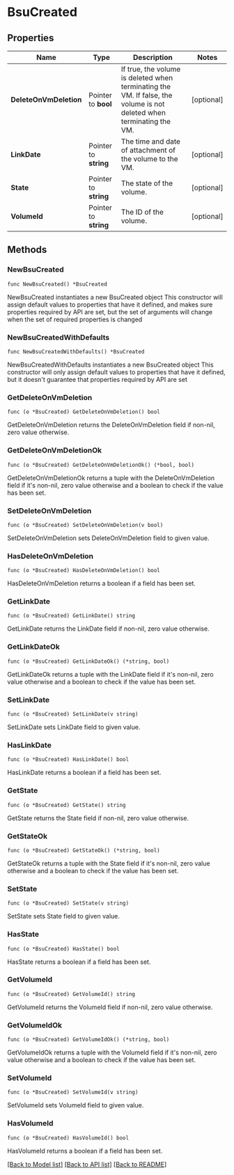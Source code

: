 # BsuCreated

## Properties

Name | Type | Description | Notes
------------ | ------------- | ------------- | -------------
**DeleteOnVmDeletion** | Pointer to **bool** | If true, the volume is deleted when terminating the VM. If false, the volume is not deleted when terminating the VM. | [optional] 
**LinkDate** | Pointer to **string** | The time and date of attachment of the volume to the VM. | [optional] 
**State** | Pointer to **string** | The state of the volume. | [optional] 
**VolumeId** | Pointer to **string** | The ID of the volume. | [optional] 

## Methods

### NewBsuCreated

`func NewBsuCreated() *BsuCreated`

NewBsuCreated instantiates a new BsuCreated object
This constructor will assign default values to properties that have it defined,
and makes sure properties required by API are set, but the set of arguments
will change when the set of required properties is changed

### NewBsuCreatedWithDefaults

`func NewBsuCreatedWithDefaults() *BsuCreated`

NewBsuCreatedWithDefaults instantiates a new BsuCreated object
This constructor will only assign default values to properties that have it defined,
but it doesn't guarantee that properties required by API are set

### GetDeleteOnVmDeletion

`func (o *BsuCreated) GetDeleteOnVmDeletion() bool`

GetDeleteOnVmDeletion returns the DeleteOnVmDeletion field if non-nil, zero value otherwise.

### GetDeleteOnVmDeletionOk

`func (o *BsuCreated) GetDeleteOnVmDeletionOk() (*bool, bool)`

GetDeleteOnVmDeletionOk returns a tuple with the DeleteOnVmDeletion field if it's non-nil, zero value otherwise
and a boolean to check if the value has been set.

### SetDeleteOnVmDeletion

`func (o *BsuCreated) SetDeleteOnVmDeletion(v bool)`

SetDeleteOnVmDeletion sets DeleteOnVmDeletion field to given value.

### HasDeleteOnVmDeletion

`func (o *BsuCreated) HasDeleteOnVmDeletion() bool`

HasDeleteOnVmDeletion returns a boolean if a field has been set.

### GetLinkDate

`func (o *BsuCreated) GetLinkDate() string`

GetLinkDate returns the LinkDate field if non-nil, zero value otherwise.

### GetLinkDateOk

`func (o *BsuCreated) GetLinkDateOk() (*string, bool)`

GetLinkDateOk returns a tuple with the LinkDate field if it's non-nil, zero value otherwise
and a boolean to check if the value has been set.

### SetLinkDate

`func (o *BsuCreated) SetLinkDate(v string)`

SetLinkDate sets LinkDate field to given value.

### HasLinkDate

`func (o *BsuCreated) HasLinkDate() bool`

HasLinkDate returns a boolean if a field has been set.

### GetState

`func (o *BsuCreated) GetState() string`

GetState returns the State field if non-nil, zero value otherwise.

### GetStateOk

`func (o *BsuCreated) GetStateOk() (*string, bool)`

GetStateOk returns a tuple with the State field if it's non-nil, zero value otherwise
and a boolean to check if the value has been set.

### SetState

`func (o *BsuCreated) SetState(v string)`

SetState sets State field to given value.

### HasState

`func (o *BsuCreated) HasState() bool`

HasState returns a boolean if a field has been set.

### GetVolumeId

`func (o *BsuCreated) GetVolumeId() string`

GetVolumeId returns the VolumeId field if non-nil, zero value otherwise.

### GetVolumeIdOk

`func (o *BsuCreated) GetVolumeIdOk() (*string, bool)`

GetVolumeIdOk returns a tuple with the VolumeId field if it's non-nil, zero value otherwise
and a boolean to check if the value has been set.

### SetVolumeId

`func (o *BsuCreated) SetVolumeId(v string)`

SetVolumeId sets VolumeId field to given value.

### HasVolumeId

`func (o *BsuCreated) HasVolumeId() bool`

HasVolumeId returns a boolean if a field has been set.


[[Back to Model list]](../README.md#documentation-for-models) [[Back to API list]](../README.md#documentation-for-api-endpoints) [[Back to README]](../README.md)


